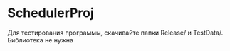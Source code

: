 # SchedulerProj
Для тестирования программы, скачивайте папки Release/ и TestData/. Библиотека не нужна

